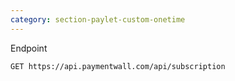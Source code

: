 ```yaml
---
category: section-paylet-custom-onetime
---
```

Endpoint
```
GET https://api.paymentwall.com/api/subscription
```